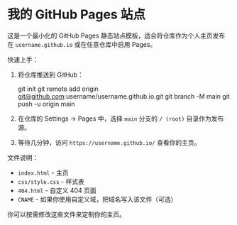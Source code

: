 # 我的 GitHub Pages 站点

这是一个最小化的 GitHub Pages 静态站点模板，适合将仓库作为个人主页发布在 `username.github.io` 或在任意仓库中启用 Pages。

快速上手：

1. 将仓库推送到 GitHub：

   git init
   git remote add origin git@github.com:username/username.github.io.git
   git branch -M main
   git push -u origin main

2. 在仓库的 Settings -> Pages 中，选择 `main` 分支的 `/ (root)` 目录作为发布源。

3. 等待几分钟，访问 `https://username.github.io/` 查看你的主页。

文件说明：

- `index.html` - 主页
- `css/style.css` - 样式表
- `404.html` - 自定义 404 页面
- `CNAME` - 如果你使用自定义域，把域名写入该文件（可选）

你可以按需修改这些文件来定制你的主页。
